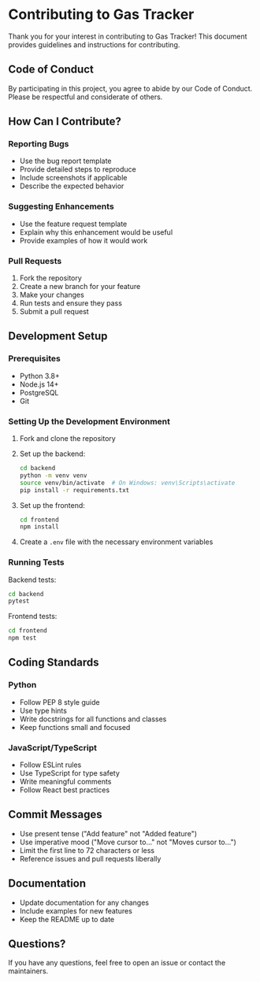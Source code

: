 # Contributing to Gas Tracker

Thank you for your interest in contributing to Gas Tracker! This document provides guidelines and instructions for contributing.

## Code of Conduct

By participating in this project, you agree to abide by our Code of Conduct. Please be respectful and considerate of others.

## How Can I Contribute?

### Reporting Bugs
- Use the bug report template
- Provide detailed steps to reproduce
- Include screenshots if applicable
- Describe the expected behavior

### Suggesting Enhancements
- Use the feature request template
- Explain why this enhancement would be useful
- Provide examples of how it would work

### Pull Requests
1. Fork the repository
2. Create a new branch for your feature
3. Make your changes
4. Run tests and ensure they pass
5. Submit a pull request

## Development Setup

### Prerequisites
- Python 3.8+
- Node.js 14+
- PostgreSQL
- Git

### Setting Up the Development Environment

1. Fork and clone the repository
2. Set up the backend:
   ```bash
   cd backend
   python -m venv venv
   source venv/bin/activate  # On Windows: venv\Scripts\activate
   pip install -r requirements.txt
   ```

3. Set up the frontend:
   ```bash
   cd frontend
   npm install
   ```

4. Create a `.env` file with the necessary environment variables

### Running Tests

Backend tests:
```bash
cd backend
pytest
```

Frontend tests:
```bash
cd frontend
npm test
```

## Coding Standards

### Python
- Follow PEP 8 style guide
- Use type hints
- Write docstrings for all functions and classes
- Keep functions small and focused

### JavaScript/TypeScript
- Follow ESLint rules
- Use TypeScript for type safety
- Write meaningful comments
- Follow React best practices

## Commit Messages
- Use present tense ("Add feature" not "Added feature")
- Use imperative mood ("Move cursor to..." not "Moves cursor to...")
- Limit the first line to 72 characters or less
- Reference issues and pull requests liberally

## Documentation
- Update documentation for any changes
- Include examples for new features
- Keep the README up to date

## Questions?
If you have any questions, feel free to open an issue or contact the maintainers. 
